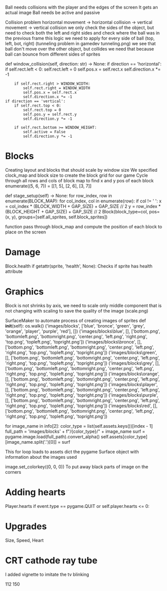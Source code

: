 Ball needs collisions with the player and the edges of the screen
It gets an actual image
Ball needs be active and passive

Collision problem
horizontal movement -> horizontal collision -> vertical movement -> vertical collision
we only check the sides of the object, but need to check both the left and right sides
and check where the ball was in the previous frame
this logic we need to apply for every side of ball (top, left, bot, right)
(tunneling problem in gamedev tunneling.png)
we see that ball don't move over the other object, but collides
we need that because ball can bounce from different sides of sprites

def window_collision(self, direction: str) -> None:
    if direction == 'horizontal':
        if self.rect.left < 0:
            self.rect.left = 0
            self.pos.x = self.rect.x
            self.direction.x *= -1

        if self.rect.right > WINDOW_WIDTH:
            self.rect.right = WINDOW_WIDTH
            self.pos.x = self.rect.x
            self.direction.x *= -1
    if direction == 'vertical':
        if self.rect.top < 0:
            self.rect.top = 0
            self.pos.y = self.rect.y
            self.direction.y *= -1

        if self.rect.bottom >= WINDOW_HEIGHT:
            self.active = False
            self.direction.y *= -1

# Blocks
Creating layout and blocks that should scale by window size
We specified clock_map and block size to create the block grid for our game
Cycle through all rows and cols of block map to find x and y pos of each block
enumerate((5, 6, 7)) = [[1, 5], [2, 6], [3, 7]]

def stage_setup(self) -> None:
    for row_index, row in enumerate(BLOCK_MAP):
        for col_index, col in enumerate(row):
            if col != ' ':
                x = col_index * (BLOCK_WIDTH + GAP_SIZE) + GAP_SIZE // 2
                y = row_index * (BLOCK_HEIGHT + GAP_SIZE) + GAP_SIZE // 2
                Block(block_type=col, pos=(x, y), groups=[self.all_sprites, self.block_sprites])


function pass through block_map and compute the position of each block to place on the screen

# Damage
Block.health
if getattr(sprite, 'health', None): Checks if sprite has health attribute

# Graphics
Block is not shrinks by axis, we need to scale only middle component that is not 
changing with scaling to save the quality of the image (scale.png)

SurfaceMaker to automate process of creating images of sprites
def __init__(self):
    os.walk()
('images/blocks', ['blue', 'bronce', 'green', 'grey', 'orange', 'player', 'purple', 'red'], [])
('images/blocks\\blue', [], ['bottom.png', 'bottomleft.png', 'bottomright.png', 'center.png', 'left.png', 'right.png', 'top.png', 'topleft.png', 'topright.png'])
('images/blocks\\bronce', [], ['bottom.png', 'bottomleft.png', 'bottomright.png', 'center.png', 'left.png', 'right.png', 'top.png', 'topleft.png', 'topright.png'])
('images/blocks\\green', [], ['bottom.png', 'bottomleft.png', 'bottomright.png', 'center.png', 'left.png', 'right.png', 'top.png', 'topleft.png', 'topright.png'])
('images/blocks\\grey', [], ['bottom.png', 'bottomleft.png', 'bottomright.png', 'center.png', 'left.png', 'right.png', 'top.png', 'topleft.png', 'topright.png'])
('images/blocks\\orange', [], ['bottom.png', 'bottomleft.png', 'bottomright.png', 'center.png', 'left.png', 'right.png', 'top.png', 'topleft.png', 'topright.png'])
('images/blocks\\player', [], ['bottom.png', 'bottomleft.png', 'bottomright.png', 'center.png', 'left.png', 'right.png', 'top.png', 'topleft.png', 'topright.png'])
('images/blocks\\purple', [], ['bottom.png', 'bottomleft.png', 'bottomright.png', 'center.png', 'left.png', 'right.png', 'top.png', 'topleft.png', 'topright.png'])
('images/blocks\\red', [], ['bottom.png', 'bottomleft.png', 'bottomright.png', 'center.png', 'left.png', 'right.png', 'top.png', 'topleft.png', 'topright.png'])


for image_name in info[2]:
    color_type = list(self.assets.keys())[index - 1]
    full_path = 'images/blocks' + f"/{color_type}/" + image_name
    surf = pygame.image.load(full_path).convert_alpha()
    self.assets[color_type][image_name.split('.')[0]] = surf

This for loop loads to assets dict the pygame Surface object with information about
the images used

image.set_colorkey((0, 0, 0))
To put away black parts of image on the corners

# Adding hearts
Player.hearts
if event.type == pygame.QUIT or self.player.hearts <= 0:

# Upgrades
Size, Speed, Heart

# CRT cathode ray tube
I added vignette to imitate the tv blinking



112
150
